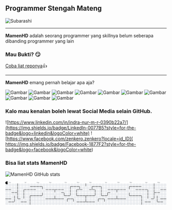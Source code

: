 ## Programmer Stengah Mateng
![Subarashi](https://media1.tenor.com/m/ZT_AImXnF4UAAAAd/subarashi.gif)

****
**MamenHD** adalah seorang programmer yang skillnya belum seberapa dibanding programmer yang lain

### Mau Bukti? 😏

[Coba liat reponya](https://github.com/MamenHD?tab=repositories)👍
****
**MamenHD** emang pernah belajar apa aja?

![Gambar](https://img.shields.io/badge/HTML5-E34F26?style=for-the-badge&logo=html5&logoColor=white) ![Gambar](https://img.shields.io/badge/CSS3-1572B6?style=for-the-badge&logo=css3&logoColor=white) ![Gambar](https://img.shields.io/badge/JavaScript-323330?style=for-the-badge&logo=javascript&logoColor=F7DF1E) ![Gambar](https://img.shields.io/badge/PHP-777BB4?style=for-the-badge&logo=php&logoColor=white) ![Gambar](    https://img.shields.io/badge/MySQL-005C84?style=for-the-badge&logo=mysql&logoColor=white) ![Gambar](https://img.shields.io/badge/Laravel-FF2D20?style=for-the-badge&logo=laravel&logoColor=white) ![Gambar](https://img.shields.io/badge/React-20232A?style=for-the-badge&logo=react&logoColor=61DAFB) ![Gambar](https://img.shields.io/badge/next%20js-000000?style=for-the-badge&logo=nextdotjs&logoColor=white) ![Gambar](    https://img.shields.io/badge/Tailwind_CSS-38B2AC?style=for-the-badge&logo=tailwind-css&logoColor=white) ![Gambar](https://img.shields.io/badge/Python-FFD43B?style=for-the-badge&logo=python&logoColor=blue)


### Kalo mau kenalan boleh lewat Social Media selain GitHub.

![https://www.linkedin.com/in/indra-nur-m-r-0390b22a7/](https://img.shields.io/badge/LinkedIn-0077B5?style=for-the-badge&logo=linkedin&logoColor=white) ![https://www.facebook.com/zenkero.zenkero?locale=id_ID](    https://img.shields.io/badge/Facebook-1877F2?style=for-the-badge&logo=facebook&logoColor=white)

### Bisa liat stats MamenHD
![MamenHD GitHub stats](https://github-readme-stats.vercel.app/api?username=MamenHD&show_icons=true&theme=tokyonight)

<picture>
  <source media="(prefers-color-scheme: dark)" srcset="https://raw.githubusercontent.com/MamenHD/MamenHD/output/pacman-contribution-graph-dark.svg">
  <source media="(prefers-color-scheme: light)" srcset="https://raw.githubusercontent.com/MamenHD/MamenHD/output/pacman-contribution-graph.svg">
  <img alt="pacman contribution graph" src="https://raw.githubusercontent.com/MamenHD/MamenHD/output/pacman-contribution-graph.svg">
</picture>

###